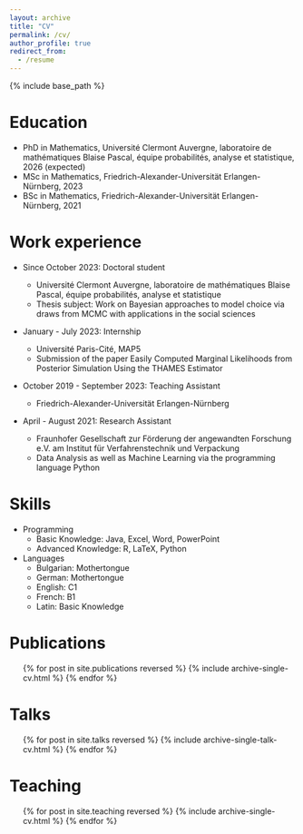 ```yaml
---
layout: archive
title: "CV"
permalink: /cv/
author_profile: true
redirect_from:
  - /resume
---
```


{% include base_path %}

Education
======
* PhD in Mathematics, Université Clermont Auvergne, laboratoire de mathématiques Blaise Pascal, équipe probabilités, analyse et statistique, 2026 (expected)
* MSc in Mathematics, Friedrich-Alexander-Universität Erlangen-Nürnberg, 2023
* BSc in Mathematics, Friedrich-Alexander-Universität Erlangen-Nürnberg, 2021

Work experience
======
* Since October 2023: Doctoral student
  * Université Clermont Auvergne, laboratoire de mathématiques Blaise Pascal, équipe probabilités, analyse et statistique
  * Thesis subject: Work on Bayesian approaches to model choice via draws from MCMC with applications in the
social sciences

* January - July 2023: Internship
  * Université Paris-Cité, MAP5
  * Submission of the paper Easily Computed Marginal Likelihoods from Posterior Simulation Using the THAMES Estimator

* October 2019 - September 2023: Teaching Assistant
  * Friedrich-Alexander-Universität Erlangen-Nürnberg
 
* April - August 2021: Research Assistant
  * Fraunhofer Gesellschaft zur Förderung der angewandten Forschung e.V. am Institut für Verfahrenstechnik und Verpackung
  * Data Analysis as well as Machine Learning via the programming language Python
  
Skills
======
* Programming
  * Basic Knowledge: Java, Excel, Word, PowerPoint
  * Advanced Knowledge: R, LaTeX, Python
* Languages
  * Bulgarian: Mothertongue
  * German: Mothertongue
  * English: C1
  * French: B1
  * Latin: Basic Knowledge

Publications
======
  <ul>{% for post in site.publications reversed %}
    {% include archive-single-cv.html %}
  {% endfor %}</ul>
  
Talks
======
  <ul>{% for post in site.talks reversed %}
    {% include archive-single-talk-cv.html  %}
  {% endfor %}</ul>
  
Teaching
======
  <ul>{% for post in site.teaching reversed %}
    {% include archive-single-cv.html %}
  {% endfor %}</ul>

